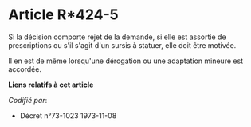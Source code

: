 # Article R*424-5

Si la décision comporte rejet de la demande, si elle est assortie de prescriptions ou s'il s'agit d'un sursis à statuer, elle
doit être motivée.

Il en est de même lorsqu'une dérogation ou une adaptation mineure est accordée.

**Liens relatifs à cet article**

_Codifié par_:

  - Décret n°73-1023 1973-11-08
